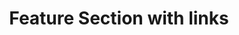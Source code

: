 ---
title: Feature Section with links
category: Marketing
paid: true
isActive: true
ltr: {"vue":{"vueTail":[],"vueCss":[]},"react":{"jsxTail":[{"code":"export default () => {\n\n    const features = [\n        {\n            icon:\n                <svg xmlns=\"http://www.w3.org/2000/svg\" fill=\"none\" viewBox=\"0 0 24 24\" strokeWidth={1.5} stroke=\"currentColor\" className=\"w-6 h-6\">\n                    <path strokeLinecap=\"round\" strokeLinejoin=\"round\" d=\"M3.75 13.5l10.5-11.25L12 10.5h8.25L9.75 21.75 12 13.5H3.75z\" />\n                </svg>,\n            title: \"Fast Refresh\",\n            desc: \"Lorem ipsum dolor sit amet, consectetur adipiscing elit. Donec congue, nisl eget molestie varius, enim ex faucibus purus.\",\n            href: \"javascript:void(0)\"\n        },\n        {\n            icon:\n                <svg xmlns=\"http://www.w3.org/2000/svg\" fill=\"none\" viewBox=\"0 0 24 24\" strokeWidth={1.5} stroke=\"currentColor\" className=\"w-6 h-6\">\n                    <path strokeLinecap=\"round\" strokeLinejoin=\"round\" d=\"M3 13.125C3 12.504 3.504 12 4.125 12h2.25c.621 0 1.125.504 1.125 1.125v6.75C7.5 20.496 6.996 21 6.375 21h-2.25A1.125 1.125 0 013 19.875v-6.75zM9.75 8.625c0-.621.504-1.125 1.125-1.125h2.25c.621 0 1.125.504 1.125 1.125v11.25c0 .621-.504 1.125-1.125 1.125h-2.25a1.125 1.125 0 01-1.125-1.125V8.625zM16.5 4.125c0-.621.504-1.125 1.125-1.125h2.25C20.496 3 21 3.504 21 4.125v15.75c0 .621-.504 1.125-1.125 1.125h-2.25a1.125 1.125 0 01-1.125-1.125V4.125z\" />\n                </svg>,\n            title: \"Analytics\",\n            desc: \"Lorem ipsum dolor sit amet, consectetur adipiscing elit. Donec congue, nisl eget molestie varius, enim ex faucibus purus.\",\n            href: \"javascript:void(0)\"\n        },\n        {\n            icon:\n                <svg xmlns=\"http://www.w3.org/2000/svg\" fill=\"none\" viewBox=\"0 0 24 24\" strokeWidth={1.5} stroke=\"currentColor\" className=\"w-6 h-6\">\n                    <path strokeLinecap=\"round\" strokeLinejoin=\"round\" d=\"M16.5 10.5V6.75a4.5 4.5 0 10-9 0v3.75m-.75 11.25h10.5a2.25 2.25 0 002.25-2.25v-6.75a2.25 2.25 0 00-2.25-2.25H6.75a2.25 2.25 0 00-2.25 2.25v6.75a2.25 2.25 0 002.25 2.25z\" />\n                </svg>,\n            title: \"Datacenter security\",\n            desc: \"Lorem ipsum dolor sit amet, consectetur adipiscing elit. Donec congue, nisl eget molestie varius, enim ex faucibus purus.\",\n            href: \"javascript:void(0)\"\n        },\n        {\n            icon:\n                <svg xmlns=\"http://www.w3.org/2000/svg\" fill=\"none\" viewBox=\"0 0 24 24\" strokeWidth={1.5} stroke=\"currentColor\" className=\"w-6 h-6\">\n                    <path strokeLinecap=\"round\" strokeLinejoin=\"round\" d=\"M6.429 9.75L2.25 12l4.179 2.25m0-4.5l5.571 3 5.571-3m-11.142 0L2.25 7.5 12 2.25l9.75 5.25-4.179 2.25m0 0L21.75 12l-4.179 2.25m0 0l4.179 2.25L12 21.75 2.25 16.5l4.179-2.25m11.142 0l-5.571 3-5.571-3\" />\n                </svg>,\n            title: \"Build on your terms\",\n            desc: \"Lorem ipsum dolor sit amet, consectetur adipiscing elit. Donec congue, nisl eget molestie varius, enim ex faucibus purus.\",\n            href: \"javascript:void(0)\"\n        },\n        {\n            icon:\n                <svg xmlns=\"http://www.w3.org/2000/svg\" fill=\"none\" viewBox=\"0 0 24 24\" strokeWidth={1.5} stroke=\"currentColor\" className=\"w-6 h-6\">\n                    <path strokeLinecap=\"round\" strokeLinejoin=\"round\" d=\"M9 12.75L11.25 15 15 9.75m-3-7.036A11.959 11.959 0 013.598 6 11.99 11.99 0 003 9.749c0 5.592 3.824 10.29 9 11.623 5.176-1.332 9-6.03 9-11.622 0-1.31-.21-2.571-.598-3.751h-.152c-3.196 0-6.1-1.248-8.25-3.285z\" />\n                </svg>,\n            title: \"Safe to use\",\n            desc: \"Lorem ipsum dolor sit amet, consectetur adipiscing elit. Donec congue, nisl eget molestie varius, enim ex faucibus purus.\",\n            href: \"javascript:void(0)\"\n        },\n        {\n            icon:\n                <svg xmlns=\"http://www.w3.org/2000/svg\" fill=\"none\" viewBox=\"0 0 24 24\" strokeWidth={1.5} stroke=\"currentColor\" className=\"w-6 h-6\">\n                    <path strokeLinecap=\"round\" strokeLinejoin=\"round\" d=\"M9.813 15.904L9 18.75l-.813-2.846a4.5 4.5 0 00-3.09-3.09L2.25 12l2.846-.813a4.5 4.5 0 003.09-3.09L9 5.25l.813 2.846a4.5 4.5 0 003.09 3.09L15.75 12l-2.846.813a4.5 4.5 0 00-3.09 3.09zM18.259 8.715L18 9.75l-.259-1.035a3.375 3.375 0 00-2.455-2.456L14.25 6l1.036-.259a3.375 3.375 0 002.455-2.456L18 2.25l.259 1.035a3.375 3.375 0 002.456 2.456L21.75 6l-1.035.259a3.375 3.375 0 00-2.456 2.456zM16.894 20.567L16.5 21.75l-.394-1.183a2.25 2.25 0 00-1.423-1.423L13.5 18.75l1.183-.394a2.25 2.25 0 001.423-1.423l.394-1.183.394 1.183a2.25 2.25 0 001.423 1.423l1.183.394-1.183.394a2.25 2.25 0 00-1.423 1.423z\" />\n                </svg>,\n            title: \"Flexible\",\n            desc: \"Lorem ipsum dolor sit amet, consectetur adipiscing elit. Donec congue, nisl eget molestie varius, enim ex faucibus purus.\",\n            href: \"javascript:void(0)\"\n        },\n    ]\n\n    return (\n        <section className=\"py-14\">\n            <div className=\"max-w-screen-xl mx-auto px-4 text-gray-600 md:px-8\">\n                <div className=\"max-w-xl space-y-3\">\n                    <h3 className=\"text-gray-800 text-3xl font-semibold sm:text-4xl\">\n                        Simple solutions for complex issues\n                    </h3>\n                    <p>\n                        Lorem ipsum dolor sit amet, consectetur adipiscing elit. Donec congue, nisl eget molestie varius, enim ex faucibus purus\n                    </p>\n                </div>\n                <div className=\"mt-12\">\n                    <ul className=\"grid gap-y-8 gap-x-12 sm:grid-cols-2 lg:grid-cols-3\">\n                        {\n                            features.map((item, idx) => (\n                                <li key={idx} className=\"flex gap-x-4\">\n                                    <div className=\"flex-none w-12 h-12 bg-indigo-600 text-white rounded-lg flex items-center justify-center\">\n                                        {item.icon}\n                                    </div>\n                                    <div className=\"space-y-3\">\n                                        <h4 className=\"text-lg text-gray-800 font-semibold\">\n                                            {item.title}\n                                        </h4>\n                                        <p>\n                                            {item.desc}\n                                        </p>\n                                        <a href={item.href} className=\"text-sm text-indigo-600 duration-150 hover:text-indigo-400 font-medium inline-flex items-center gap-x-1\">\n                                            Learn more\n                                            <svg xmlns=\"http://www.w3.org/2000/svg\" viewBox=\"0 0 20 20\" fill=\"currentColor\" className=\"w-5 h-5\">\n                                                <path fillRule=\"evenodd\" d=\"M5 10a.75.75 0 01.75-.75h6.638L10.23 7.29a.75.75 0 111.04-1.08l3.5 3.25a.75.75 0 010 1.08l-3.5 3.25a.75.75 0 11-1.04-1.08l2.158-1.96H5.75A.75.75 0 015 10z\" clipRule=\"evenodd\" />\n                                            </svg>\n                                        </a>\n                                    </div>\n                                </li>\n                            ))\n                        }\n                    </ul>\n                </div>\n            </div>\n        </section>\n    )\n}","label":"App.jsx"}],"jsxCss":[]},"preview":"function App() {\n  const features = [{\n    icon: /*#__PURE__*/React.createElement(\"svg\", {\n      xmlns: \"http://www.w3.org/2000/svg\",\n      fill: \"none\",\n      viewBox: \"0 0 24 24\",\n      strokeWidth: 1.5,\n      stroke: \"currentColor\",\n      className: \"w-6 h-6\"\n    }, /*#__PURE__*/React.createElement(\"path\", {\n      strokeLinecap: \"round\",\n      strokeLinejoin: \"round\",\n      d: \"M3.75 13.5l10.5-11.25L12 10.5h8.25L9.75 21.75 12 13.5H3.75z\"\n    })),\n    title: \"Fast Refresh\",\n    desc: \"Lorem ipsum dolor sit amet, consectetur adipiscing elit. Donec congue, nisl eget molestie varius, enim ex faucibus purus.\",\n    href: \"javascript:void(0)\"\n  }, {\n    icon: /*#__PURE__*/React.createElement(\"svg\", {\n      xmlns: \"http://www.w3.org/2000/svg\",\n      fill: \"none\",\n      viewBox: \"0 0 24 24\",\n      strokeWidth: 1.5,\n      stroke: \"currentColor\",\n      className: \"w-6 h-6\"\n    }, /*#__PURE__*/React.createElement(\"path\", {\n      strokeLinecap: \"round\",\n      strokeLinejoin: \"round\",\n      d: \"M3 13.125C3 12.504 3.504 12 4.125 12h2.25c.621 0 1.125.504 1.125 1.125v6.75C7.5 20.496 6.996 21 6.375 21h-2.25A1.125 1.125 0 013 19.875v-6.75zM9.75 8.625c0-.621.504-1.125 1.125-1.125h2.25c.621 0 1.125.504 1.125 1.125v11.25c0 .621-.504 1.125-1.125 1.125h-2.25a1.125 1.125 0 01-1.125-1.125V8.625zM16.5 4.125c0-.621.504-1.125 1.125-1.125h2.25C20.496 3 21 3.504 21 4.125v15.75c0 .621-.504 1.125-1.125 1.125h-2.25a1.125 1.125 0 01-1.125-1.125V4.125z\"\n    })),\n    title: \"Analytics\",\n    desc: \"Lorem ipsum dolor sit amet, consectetur adipiscing elit. Donec congue, nisl eget molestie varius, enim ex faucibus purus.\",\n    href: \"javascript:void(0)\"\n  }, {\n    icon: /*#__PURE__*/React.createElement(\"svg\", {\n      xmlns: \"http://www.w3.org/2000/svg\",\n      fill: \"none\",\n      viewBox: \"0 0 24 24\",\n      strokeWidth: 1.5,\n      stroke: \"currentColor\",\n      className: \"w-6 h-6\"\n    }, /*#__PURE__*/React.createElement(\"path\", {\n      strokeLinecap: \"round\",\n      strokeLinejoin: \"round\",\n      d: \"M16.5 10.5V6.75a4.5 4.5 0 10-9 0v3.75m-.75 11.25h10.5a2.25 2.25 0 002.25-2.25v-6.75a2.25 2.25 0 00-2.25-2.25H6.75a2.25 2.25 0 00-2.25 2.25v6.75a2.25 2.25 0 002.25 2.25z\"\n    })),\n    title: \"Datacenter security\",\n    desc: \"Lorem ipsum dolor sit amet, consectetur adipiscing elit. Donec congue, nisl eget molestie varius, enim ex faucibus purus.\",\n    href: \"javascript:void(0)\"\n  }, {\n    icon: /*#__PURE__*/React.createElement(\"svg\", {\n      xmlns: \"http://www.w3.org/2000/svg\",\n      fill: \"none\",\n      viewBox: \"0 0 24 24\",\n      strokeWidth: 1.5,\n      stroke: \"currentColor\",\n      className: \"w-6 h-6\"\n    }, /*#__PURE__*/React.createElement(\"path\", {\n      strokeLinecap: \"round\",\n      strokeLinejoin: \"round\",\n      d: \"M6.429 9.75L2.25 12l4.179 2.25m0-4.5l5.571 3 5.571-3m-11.142 0L2.25 7.5 12 2.25l9.75 5.25-4.179 2.25m0 0L21.75 12l-4.179 2.25m0 0l4.179 2.25L12 21.75 2.25 16.5l4.179-2.25m11.142 0l-5.571 3-5.571-3\"\n    })),\n    title: \"Build on your terms\",\n    desc: \"Lorem ipsum dolor sit amet, consectetur adipiscing elit. Donec congue, nisl eget molestie varius, enim ex faucibus purus.\",\n    href: \"javascript:void(0)\"\n  }, {\n    icon: /*#__PURE__*/React.createElement(\"svg\", {\n      xmlns: \"http://www.w3.org/2000/svg\",\n      fill: \"none\",\n      viewBox: \"0 0 24 24\",\n      strokeWidth: 1.5,\n      stroke: \"currentColor\",\n      className: \"w-6 h-6\"\n    }, /*#__PURE__*/React.createElement(\"path\", {\n      strokeLinecap: \"round\",\n      strokeLinejoin: \"round\",\n      d: \"M9 12.75L11.25 15 15 9.75m-3-7.036A11.959 11.959 0 013.598 6 11.99 11.99 0 003 9.749c0 5.592 3.824 10.29 9 11.623 5.176-1.332 9-6.03 9-11.622 0-1.31-.21-2.571-.598-3.751h-.152c-3.196 0-6.1-1.248-8.25-3.285z\"\n    })),\n    title: \"Safe to use\",\n    desc: \"Lorem ipsum dolor sit amet, consectetur adipiscing elit. Donec congue, nisl eget molestie varius, enim ex faucibus purus.\",\n    href: \"javascript:void(0)\"\n  }, {\n    icon: /*#__PURE__*/React.createElement(\"svg\", {\n      xmlns: \"http://www.w3.org/2000/svg\",\n      fill: \"none\",\n      viewBox: \"0 0 24 24\",\n      strokeWidth: 1.5,\n      stroke: \"currentColor\",\n      className: \"w-6 h-6\"\n    }, /*#__PURE__*/React.createElement(\"path\", {\n      strokeLinecap: \"round\",\n      strokeLinejoin: \"round\",\n      d: \"M9.813 15.904L9 18.75l-.813-2.846a4.5 4.5 0 00-3.09-3.09L2.25 12l2.846-.813a4.5 4.5 0 003.09-3.09L9 5.25l.813 2.846a4.5 4.5 0 003.09 3.09L15.75 12l-2.846.813a4.5 4.5 0 00-3.09 3.09zM18.259 8.715L18 9.75l-.259-1.035a3.375 3.375 0 00-2.455-2.456L14.25 6l1.036-.259a3.375 3.375 0 002.455-2.456L18 2.25l.259 1.035a3.375 3.375 0 002.456 2.456L21.75 6l-1.035.259a3.375 3.375 0 00-2.456 2.456zM16.894 20.567L16.5 21.75l-.394-1.183a2.25 2.25 0 00-1.423-1.423L13.5 18.75l1.183-.394a2.25 2.25 0 001.423-1.423l.394-1.183.394 1.183a2.25 2.25 0 001.423 1.423l1.183.394-1.183.394a2.25 2.25 0 00-1.423 1.423z\"\n    })),\n    title: \"Flexible\",\n    desc: \"Lorem ipsum dolor sit amet, consectetur adipiscing elit. Donec congue, nisl eget molestie varius, enim ex faucibus purus.\",\n    href: \"javascript:void(0)\"\n  }];\n  return /*#__PURE__*/React.createElement(\"section\", {\n    className: \"py-14\"\n  }, /*#__PURE__*/React.createElement(\"div\", {\n    className: \"max-w-screen-xl mx-auto px-4 text-gray-600 md:px-8\"\n  }, /*#__PURE__*/React.createElement(\"div\", {\n    className: \"max-w-xl space-y-3\"\n  }, /*#__PURE__*/React.createElement(\"h3\", {\n    className: \"text-gray-800 text-3xl font-semibold sm:text-4xl\"\n  }, \"Simple solutions for complex issues\"), /*#__PURE__*/React.createElement(\"p\", null, \"Lorem ipsum dolor sit amet, consectetur adipiscing elit. Donec congue, nisl eget molestie varius, enim ex faucibus purus\")), /*#__PURE__*/React.createElement(\"div\", {\n    className: \"mt-12\"\n  }, /*#__PURE__*/React.createElement(\"ul\", {\n    className: \"grid gap-y-8 gap-x-12 sm:grid-cols-2 lg:grid-cols-3\"\n  }, features.map((item, idx) => /*#__PURE__*/React.createElement(\"li\", {\n    key: idx,\n    className: \"flex gap-x-4\"\n  }, /*#__PURE__*/React.createElement(\"div\", {\n    className: \"flex-none w-12 h-12 bg-indigo-600 text-white rounded-lg flex items-center justify-center\"\n  }, item.icon), /*#__PURE__*/React.createElement(\"div\", {\n    className: \"space-y-3\"\n  }, /*#__PURE__*/React.createElement(\"h4\", {\n    className: \"text-lg text-gray-800 font-semibold\"\n  }, item.title), /*#__PURE__*/React.createElement(\"p\", null, item.desc), /*#__PURE__*/React.createElement(\"a\", {\n    href: item.href,\n    className: \"text-sm text-indigo-600 duration-150 hover:text-indigo-400 font-medium inline-flex items-center gap-x-1\"\n  }, \"Learn more\", /*#__PURE__*/React.createElement(\"svg\", {\n    xmlns: \"http://www.w3.org/2000/svg\",\n    viewBox: \"0 0 20 20\",\n    fill: \"currentColor\",\n    className: \"w-5 h-5\"\n  }, /*#__PURE__*/React.createElement(\"path\", {\n    fillRule: \"evenodd\",\n    d: \"M5 10a.75.75 0 01.75-.75h6.638L10.23 7.29a.75.75 0 111.04-1.08l3.5 3.25a.75.75 0 010 1.08l-3.5 3.25a.75.75 0 11-1.04-1.08l2.158-1.96H5.75A.75.75 0 015 10z\",\n    clipRule: \"evenodd\"\n  }))))))))));\n}"}
rtl: {"vue":{"vueTail":[],"vueCss":[]},"react":{"jsxCss":[],"jsxTail":[{"code":"export default () => {\n\n    const features = [\n        {\n            icon:\n                <svg xmlns=\"http://www.w3.org/2000/svg\" fill=\"none\" viewBox=\"0 0 24 24\" strokeWidth={1.5} stroke=\"currentColor\" className=\"w-6 h-6\">\n                    <path strokeLinecap=\"round\" strokeLinejoin=\"round\" d=\"M3.75 13.5l10.5-11.25L12 10.5h8.25L9.75 21.75 12 13.5H3.75z\" />\n                </svg>,\n            title: \"تحديث سريع\",\n            desc: \"العميل مهم جدا ، العميل سيتبعه. حتى الواجب المنزلي ، يحتاج اللاعبون إلى موظفين مختلفين ، لأنهم طاهرون من الفم.\",\n            href: \"javascript:void(0)\"\n        },\n        {\n            icon:\n                <svg xmlns=\"http://www.w3.org/2000/svg\" fill=\"none\" viewBox=\"0 0 24 24\" strokeWidth={1.5} stroke=\"currentColor\" className=\"w-6 h-6\">\n                    <path strokeLinecap=\"round\" strokeLinejoin=\"round\" d=\"M3 13.125C3 12.504 3.504 12 4.125 12h2.25c.621 0 1.125.504 1.125 1.125v6.75C7.5 20.496 6.996 21 6.375 21h-2.25A1.125 1.125 0 013 19.875v-6.75zM9.75 8.625c0-.621.504-1.125 1.125-1.125h2.25c.621 0 1.125.504 1.125 1.125v11.25c0 .621-.504 1.125-1.125 1.125h-2.25a1.125 1.125 0 01-1.125-1.125V8.625zM16.5 4.125c0-.621.504-1.125 1.125-1.125h2.25C20.496 3 21 3.504 21 4.125v15.75c0 .621-.504 1.125-1.125 1.125h-2.25a1.125 1.125 0 01-1.125-1.125V4.125z\" />\n                </svg>,\n            title: \"التحليلات\",\n            desc: \"العميل مهم جدا ، العميل سيتبعه. حتى الواجب المنزلي ، يحتاج اللاعبون إلى موظفين مختلفين ، لأنهم طاهرون من الفم.\",\n            href: \"javascript:void(0)\"\n        },\n        {\n            icon:\n                <svg xmlns=\"http://www.w3.org/2000/svg\" fill=\"none\" viewBox=\"0 0 24 24\" strokeWidth={1.5} stroke=\"currentColor\" className=\"w-6 h-6\">\n                    <path strokeLinecap=\"round\" strokeLinejoin=\"round\" d=\"M16.5 10.5V6.75a4.5 4.5 0 10-9 0v3.75m-.75 11.25h10.5a2.25 2.25 0 002.25-2.25v-6.75a2.25 2.25 0 00-2.25-2.25H6.75a2.25 2.25 0 00-2.25 2.25v6.75a2.25 2.25 0 002.25 2.25z\" />\n                </svg>,\n            title: \"أمن مركز البيانات\",\n            desc: \"العميل مهم جدا ، العميل سيتبعه. حتى الواجب المنزلي ، يحتاج اللاعبون إلى موظفين مختلفين ، لأنهم طاهرون من الفم.\",\n            href: \"javascript:void(0)\"\n        },\n        {\n            icon:\n                <svg xmlns=\"http://www.w3.org/2000/svg\" fill=\"none\" viewBox=\"0 0 24 24\" strokeWidth={1.5} stroke=\"currentColor\" className=\"w-6 h-6\">\n                    <path strokeLinecap=\"round\" strokeLinejoin=\"round\" d=\"M6.429 9.75L2.25 12l4.179 2.25m0-4.5l5.571 3 5.571-3m-11.142 0L2.25 7.5 12 2.25l9.75 5.25-4.179 2.25m0 0L21.75 12l-4.179 2.25m0 0l4.179 2.25L12 21.75 2.25 16.5l4.179-2.25m11.142 0l-5.571 3-5.571-3\" />\n                </svg>,\n            title: \"بناء على شروطك\",\n            desc: \"العميل مهم جدا ، العميل سيتبعه. حتى الواجب المنزلي ، يحتاج اللاعبون إلى موظفين مختلفين ، لأنهم طاهرون من الفم.\",\n            href: \"javascript:void(0)\"\n        },\n        {\n            icon:\n                <svg xmlns=\"http://www.w3.org/2000/svg\" fill=\"none\" viewBox=\"0 0 24 24\" strokeWidth={1.5} stroke=\"currentColor\" className=\"w-6 h-6\">\n                    <path strokeLinecap=\"round\" strokeLinejoin=\"round\" d=\"M9 12.75L11.25 15 15 9.75m-3-7.036A11.959 11.959 0 013.598 6 11.99 11.99 0 003 9.749c0 5.592 3.824 10.29 9 11.623 5.176-1.332 9-6.03 9-11.622 0-1.31-.21-2.571-.598-3.751h-.152c-3.196 0-6.1-1.248-8.25-3.285z\" />\n                </svg>,\n            title: \"آمنة للاستخدام\",\n            desc: \"العميل مهم جدا ، العميل سيتبعه. حتى الواجب المنزلي ، يحتاج اللاعبون إلى موظفين مختلفين ، لأنهم طاهرون من الفم.\",\n            href: \"javascript:void(0)\"\n        },\n        {\n            icon:\n                <svg xmlns=\"http://www.w3.org/2000/svg\" fill=\"none\" viewBox=\"0 0 24 24\" strokeWidth={1.5} stroke=\"currentColor\" className=\"w-6 h-6\">\n                    <path strokeLinecap=\"round\" strokeLinejoin=\"round\" d=\"M9.813 15.904L9 18.75l-.813-2.846a4.5 4.5 0 00-3.09-3.09L2.25 12l2.846-.813a4.5 4.5 0 003.09-3.09L9 5.25l.813 2.846a4.5 4.5 0 003.09 3.09L15.75 12l-2.846.813a4.5 4.5 0 00-3.09 3.09zM18.259 8.715L18 9.75l-.259-1.035a3.375 3.375 0 00-2.455-2.456L14.25 6l1.036-.259a3.375 3.375 0 002.455-2.456L18 2.25l.259 1.035a3.375 3.375 0 002.456 2.456L21.75 6l-1.035.259a3.375 3.375 0 00-2.456 2.456zM16.894 20.567L16.5 21.75l-.394-1.183a2.25 2.25 0 00-1.423-1.423L13.5 18.75l1.183-.394a2.25 2.25 0 001.423-1.423l.394-1.183.394 1.183a2.25 2.25 0 001.423 1.423l1.183.394-1.183.394a2.25 2.25 0 00-1.423 1.423z\" />\n                </svg>,\n            title: \"مرن\",\n            desc: \"العميل مهم جدا ، العميل سيتبعه. حتى الواجب المنزلي ، يحتاج اللاعبون إلى موظفين مختلفين ، لأنهم طاهرون من الفم.\",\n            href: \"javascript:void(0)\"\n        },\n    ]\n\n    return (\n        <section className=\"py-14\">\n            <div className=\"max-w-screen-xl mx-auto px-4 text-gray-600 md:px-8\">\n                <div className=\"max-w-xl space-y-3\">\n                    <h3 className=\"text-gray-800 text-3xl font-semibold sm:text-4xl\">\n                        حلول بسيطة للقضايا المعقدة\n                    </h3>\n                    <p>\n                        العميل مهم جدا ، العميل سيتبعه. حتى الواجب المنزلي ، يحتاج اللاعبون إلى موظفين مختلفين ، لأنهم طاهرون من الفم\n                    </p>\n                </div>\n                <div className=\"mt-12\">\n                    <ul className=\"grid gap-y-8 gap-x-12 sm:grid-cols-2 lg:grid-cols-3\">\n                        {\n                            features.map((item, idx) => (\n                                <li key={idx} className=\"flex gap-x-4\">\n                                    <div className=\"flex-none w-12 h-12 bg-indigo-600 text-white rounded-lg flex items-center justify-center\">\n                                        {item.icon}\n                                    </div>\n                                    <div className=\"space-y-3\">\n                                        <h4 className=\"text-lg text-gray-800 font-semibold\">\n                                            {item.title}\n                                        </h4>\n                                        <p>\n                                            {item.desc}\n                                        </p>\n                                        <a href={item.href} className=\"text-sm text-indigo-600 duration-150 hover:text-indigo-400 font-medium inline-flex items-center gap-x-1\">\n                                            معرفة المزيد\n                                            <svg xmlns=\"http://www.w3.org/2000/svg\" fill=\"none\" viewBox=\"0 0 24 24\" stroke-width=\"1.5\" stroke=\"currentColor\" className=\"w-5 h-5\">\n                                                <path stroke-linecap=\"round\" stroke-linejoin=\"round\" d=\"M6.75 15.75L3 12m0 0l3.75-3.75M3 12h18\" />\n                                            </svg>\n\n                                        </a>\n                                    </div>\n                                </li>\n                            ))\n                        }\n                    </ul>\n                </div>\n            </div>\n        </section>\n    )\n}","label":"App.jsx"}]},"preview":"function App() {\n  const features = [{\n    icon: /*#__PURE__*/React.createElement(\"svg\", {\n      xmlns: \"http://www.w3.org/2000/svg\",\n      fill: \"none\",\n      viewBox: \"0 0 24 24\",\n      strokeWidth: 1.5,\n      stroke: \"currentColor\",\n      className: \"w-6 h-6\"\n    }, /*#__PURE__*/React.createElement(\"path\", {\n      strokeLinecap: \"round\",\n      strokeLinejoin: \"round\",\n      d: \"M3.75 13.5l10.5-11.25L12 10.5h8.25L9.75 21.75 12 13.5H3.75z\"\n    })),\n    title: \"تحديث سريع\",\n    desc: \"العميل مهم جدا ، العميل سيتبعه. حتى الواجب المنزلي ، يحتاج اللاعبون إلى موظفين مختلفين ، لأنهم طاهرون من الفم.\",\n    href: \"javascript:void(0)\"\n  }, {\n    icon: /*#__PURE__*/React.createElement(\"svg\", {\n      xmlns: \"http://www.w3.org/2000/svg\",\n      fill: \"none\",\n      viewBox: \"0 0 24 24\",\n      strokeWidth: 1.5,\n      stroke: \"currentColor\",\n      className: \"w-6 h-6\"\n    }, /*#__PURE__*/React.createElement(\"path\", {\n      strokeLinecap: \"round\",\n      strokeLinejoin: \"round\",\n      d: \"M3 13.125C3 12.504 3.504 12 4.125 12h2.25c.621 0 1.125.504 1.125 1.125v6.75C7.5 20.496 6.996 21 6.375 21h-2.25A1.125 1.125 0 013 19.875v-6.75zM9.75 8.625c0-.621.504-1.125 1.125-1.125h2.25c.621 0 1.125.504 1.125 1.125v11.25c0 .621-.504 1.125-1.125 1.125h-2.25a1.125 1.125 0 01-1.125-1.125V8.625zM16.5 4.125c0-.621.504-1.125 1.125-1.125h2.25C20.496 3 21 3.504 21 4.125v15.75c0 .621-.504 1.125-1.125 1.125h-2.25a1.125 1.125 0 01-1.125-1.125V4.125z\"\n    })),\n    title: \"التحليلات\",\n    desc: \"العميل مهم جدا ، العميل سيتبعه. حتى الواجب المنزلي ، يحتاج اللاعبون إلى موظفين مختلفين ، لأنهم طاهرون من الفم.\",\n    href: \"javascript:void(0)\"\n  }, {\n    icon: /*#__PURE__*/React.createElement(\"svg\", {\n      xmlns: \"http://www.w3.org/2000/svg\",\n      fill: \"none\",\n      viewBox: \"0 0 24 24\",\n      strokeWidth: 1.5,\n      stroke: \"currentColor\",\n      className: \"w-6 h-6\"\n    }, /*#__PURE__*/React.createElement(\"path\", {\n      strokeLinecap: \"round\",\n      strokeLinejoin: \"round\",\n      d: \"M16.5 10.5V6.75a4.5 4.5 0 10-9 0v3.75m-.75 11.25h10.5a2.25 2.25 0 002.25-2.25v-6.75a2.25 2.25 0 00-2.25-2.25H6.75a2.25 2.25 0 00-2.25 2.25v6.75a2.25 2.25 0 002.25 2.25z\"\n    })),\n    title: \"أمن مركز البيانات\",\n    desc: \"العميل مهم جدا ، العميل سيتبعه. حتى الواجب المنزلي ، يحتاج اللاعبون إلى موظفين مختلفين ، لأنهم طاهرون من الفم.\",\n    href: \"javascript:void(0)\"\n  }, {\n    icon: /*#__PURE__*/React.createElement(\"svg\", {\n      xmlns: \"http://www.w3.org/2000/svg\",\n      fill: \"none\",\n      viewBox: \"0 0 24 24\",\n      strokeWidth: 1.5,\n      stroke: \"currentColor\",\n      className: \"w-6 h-6\"\n    }, /*#__PURE__*/React.createElement(\"path\", {\n      strokeLinecap: \"round\",\n      strokeLinejoin: \"round\",\n      d: \"M6.429 9.75L2.25 12l4.179 2.25m0-4.5l5.571 3 5.571-3m-11.142 0L2.25 7.5 12 2.25l9.75 5.25-4.179 2.25m0 0L21.75 12l-4.179 2.25m0 0l4.179 2.25L12 21.75 2.25 16.5l4.179-2.25m11.142 0l-5.571 3-5.571-3\"\n    })),\n    title: \"بناء على شروطك\",\n    desc: \"العميل مهم جدا ، العميل سيتبعه. حتى الواجب المنزلي ، يحتاج اللاعبون إلى موظفين مختلفين ، لأنهم طاهرون من الفم.\",\n    href: \"javascript:void(0)\"\n  }, {\n    icon: /*#__PURE__*/React.createElement(\"svg\", {\n      xmlns: \"http://www.w3.org/2000/svg\",\n      fill: \"none\",\n      viewBox: \"0 0 24 24\",\n      strokeWidth: 1.5,\n      stroke: \"currentColor\",\n      className: \"w-6 h-6\"\n    }, /*#__PURE__*/React.createElement(\"path\", {\n      strokeLinecap: \"round\",\n      strokeLinejoin: \"round\",\n      d: \"M9 12.75L11.25 15 15 9.75m-3-7.036A11.959 11.959 0 013.598 6 11.99 11.99 0 003 9.749c0 5.592 3.824 10.29 9 11.623 5.176-1.332 9-6.03 9-11.622 0-1.31-.21-2.571-.598-3.751h-.152c-3.196 0-6.1-1.248-8.25-3.285z\"\n    })),\n    title: \"آمنة للاستخدام\",\n    desc: \"العميل مهم جدا ، العميل سيتبعه. حتى الواجب المنزلي ، يحتاج اللاعبون إلى موظفين مختلفين ، لأنهم طاهرون من الفم.\",\n    href: \"javascript:void(0)\"\n  }, {\n    icon: /*#__PURE__*/React.createElement(\"svg\", {\n      xmlns: \"http://www.w3.org/2000/svg\",\n      fill: \"none\",\n      viewBox: \"0 0 24 24\",\n      strokeWidth: 1.5,\n      stroke: \"currentColor\",\n      className: \"w-6 h-6\"\n    }, /*#__PURE__*/React.createElement(\"path\", {\n      strokeLinecap: \"round\",\n      strokeLinejoin: \"round\",\n      d: \"M9.813 15.904L9 18.75l-.813-2.846a4.5 4.5 0 00-3.09-3.09L2.25 12l2.846-.813a4.5 4.5 0 003.09-3.09L9 5.25l.813 2.846a4.5 4.5 0 003.09 3.09L15.75 12l-2.846.813a4.5 4.5 0 00-3.09 3.09zM18.259 8.715L18 9.75l-.259-1.035a3.375 3.375 0 00-2.455-2.456L14.25 6l1.036-.259a3.375 3.375 0 002.455-2.456L18 2.25l.259 1.035a3.375 3.375 0 002.456 2.456L21.75 6l-1.035.259a3.375 3.375 0 00-2.456 2.456zM16.894 20.567L16.5 21.75l-.394-1.183a2.25 2.25 0 00-1.423-1.423L13.5 18.75l1.183-.394a2.25 2.25 0 001.423-1.423l.394-1.183.394 1.183a2.25 2.25 0 001.423 1.423l1.183.394-1.183.394a2.25 2.25 0 00-1.423 1.423z\"\n    })),\n    title: \"مرن\",\n    desc: \"العميل مهم جدا ، العميل سيتبعه. حتى الواجب المنزلي ، يحتاج اللاعبون إلى موظفين مختلفين ، لأنهم طاهرون من الفم.\",\n    href: \"javascript:void(0)\"\n  }];\n  return /*#__PURE__*/React.createElement(\"section\", {\n    className: \"py-14\"\n  }, /*#__PURE__*/React.createElement(\"div\", {\n    className: \"max-w-screen-xl mx-auto px-4 text-gray-600 md:px-8\"\n  }, /*#__PURE__*/React.createElement(\"div\", {\n    className: \"max-w-xl space-y-3\"\n  }, /*#__PURE__*/React.createElement(\"h3\", {\n    className: \"text-gray-800 text-3xl font-semibold sm:text-4xl\"\n  }, \"\\u062D\\u0644\\u0648\\u0644 \\u0628\\u0633\\u064A\\u0637\\u0629 \\u0644\\u0644\\u0642\\u0636\\u0627\\u064A\\u0627 \\u0627\\u0644\\u0645\\u0639\\u0642\\u062F\\u0629\"), /*#__PURE__*/React.createElement(\"p\", null, \"\\u0627\\u0644\\u0639\\u0645\\u064A\\u0644 \\u0645\\u0647\\u0645 \\u062C\\u062F\\u0627 \\u060C \\u0627\\u0644\\u0639\\u0645\\u064A\\u0644 \\u0633\\u064A\\u062A\\u0628\\u0639\\u0647. \\u062D\\u062A\\u0649 \\u0627\\u0644\\u0648\\u0627\\u062C\\u0628 \\u0627\\u0644\\u0645\\u0646\\u0632\\u0644\\u064A \\u060C \\u064A\\u062D\\u062A\\u0627\\u062C \\u0627\\u0644\\u0644\\u0627\\u0639\\u0628\\u0648\\u0646 \\u0625\\u0644\\u0649 \\u0645\\u0648\\u0638\\u0641\\u064A\\u0646 \\u0645\\u062E\\u062A\\u0644\\u0641\\u064A\\u0646 \\u060C \\u0644\\u0623\\u0646\\u0647\\u0645 \\u0637\\u0627\\u0647\\u0631\\u0648\\u0646 \\u0645\\u0646 \\u0627\\u0644\\u0641\\u0645\")), /*#__PURE__*/React.createElement(\"div\", {\n    className: \"mt-12\"\n  }, /*#__PURE__*/React.createElement(\"ul\", {\n    className: \"grid gap-y-8 gap-x-12 sm:grid-cols-2 lg:grid-cols-3\"\n  }, features.map((item, idx) => /*#__PURE__*/React.createElement(\"li\", {\n    key: idx,\n    className: \"flex gap-x-4\"\n  }, /*#__PURE__*/React.createElement(\"div\", {\n    className: \"flex-none w-12 h-12 bg-indigo-600 text-white rounded-lg flex items-center justify-center\"\n  }, item.icon), /*#__PURE__*/React.createElement(\"div\", {\n    className: \"space-y-3\"\n  }, /*#__PURE__*/React.createElement(\"h4\", {\n    className: \"text-lg text-gray-800 font-semibold\"\n  }, item.title), /*#__PURE__*/React.createElement(\"p\", null, item.desc), /*#__PURE__*/React.createElement(\"a\", {\n    href: item.href,\n    className: \"text-sm text-indigo-600 duration-150 hover:text-indigo-400 font-medium inline-flex items-center gap-x-1\"\n  }, \"\\u0645\\u0639\\u0631\\u0641\\u0629 \\u0627\\u0644\\u0645\\u0632\\u064A\\u062F\", /*#__PURE__*/React.createElement(\"svg\", {\n    xmlns: \"http://www.w3.org/2000/svg\",\n    fill: \"none\",\n    viewBox: \"0 0 24 24\",\n    \"stroke-width\": \"1.5\",\n    stroke: \"currentColor\",\n    className: \"w-5 h-5\"\n  }, /*#__PURE__*/React.createElement(\"path\", {\n    \"stroke-linecap\": \"round\",\n    \"stroke-linejoin\": \"round\",\n    d: \"M6.75 15.75L3 12m0 0l3.75-3.75M3 12h18\"\n  }))))))))));\n}"}
slug: /feature-sections
id: a609811f-ede4-470e-a19c-afa753ebec53
created_at: 1671319667063
---